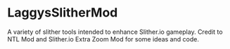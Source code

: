 # LaggysSlitherMod

A variety of slither tools intended to enhance Slither.io gameplay. Credit to NTL Mod and Slither.io Extra Zoom Mod for some ideas and code.
